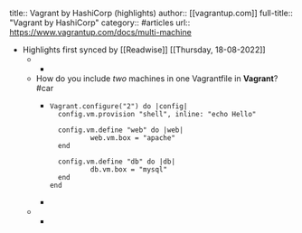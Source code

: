 title:: Vagrant by HashiCorp (highlights)
author:: [[vagrantup.com]]
full-title:: "Vagrant by HashiCorp"
category:: #articles
url:: https://www.vagrantup.com/docs/multi-machine

- Highlights first synced by [[Readwise]] [[Thursday, 18-08-2022]]
	- -
	- How do you include *two* machines in one Vagrantfile in **Vagrant**? #car
		- ```
		  Vagrant.configure("2") do |config|
		  	config.vm.provision "shell", inline: "echo Hello"
		  
		  	config.vm.define "web" do |web|
		    		web.vm.box = "apache"
		  	end
		  
		  	config.vm.define "db" do |db|
		    		db.vm.box = "mysql"
		  	end
		  end
		  ```
		-
	- -